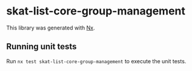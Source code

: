 # skat-list-core-group-management

This library was generated with [Nx](https://nx.dev).

## Running unit tests

Run `nx test skat-list-core-group-management` to execute the unit tests.
